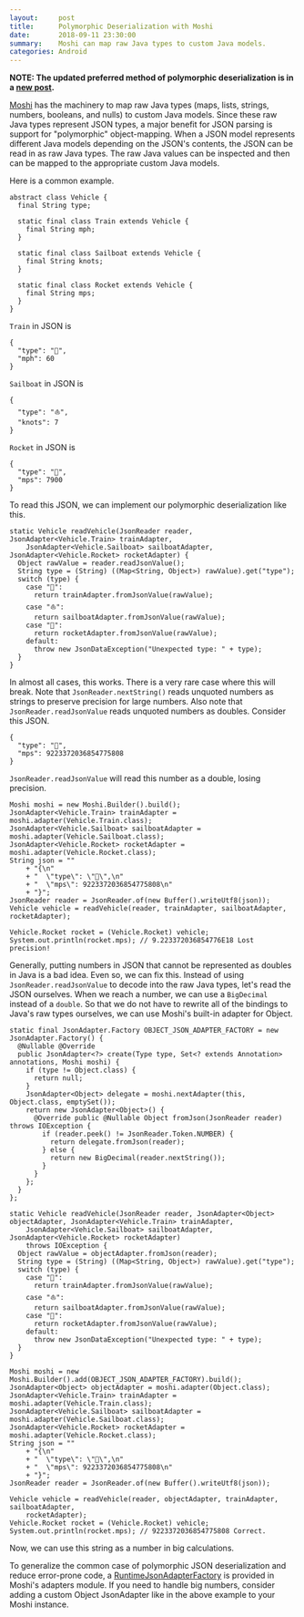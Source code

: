 ```yaml
---
layout:     post
title:      Polymorphic Deserialization with Moshi
date:       2018-09-11 23:30:00
summary:    Moshi can map raw Java types to custom Java models.
categories: Android
---
```

<b>NOTE: The updated preferred method of polymorphic deserialization is in a [new post](/peeking-streams-with-moshi).</b>

[Moshi](https://github.com/square/moshi/) has the machinery to map raw Java types (maps, lists, strings, numbers, booleans, and nulls) to custom Java models. Since these raw Java types represent JSON types, a major benefit for JSON parsing is support for "polymorphic" object-mapping. When a JSON model represents different Java models depending on the JSON's contents, the JSON can be read in as raw Java types. The raw Java values can be inspected and then can be mapped to the appropriate custom Java models.

Here is a common example.
~~~
abstract class Vehicle {
  final String type;

  static final class Train extends Vehicle {
    final String mph;
  }

  static final class Sailboat extends Vehicle {
    final String knots;
  }

  static final class Rocket extends Vehicle {
    final String mps;
  }
}
~~~
`Train` in JSON is
~~~
{
  "type": "🚂",
  "mph": 60
}
~~~
`Sailboat` in JSON is
~~~
{
  "type": "⛵️",
  "knots": 7
}
~~~
`Rocket` in JSON is
~~~
{
  "type": "🚀",
  "mps": 7900
}
~~~
To read this JSON, we can implement our polymorphic deserialization like this.
~~~
static Vehicle readVehicle(JsonReader reader, JsonAdapter<Vehicle.Train> trainAdapter,
    JsonAdapter<Vehicle.Sailboat> sailboatAdapter, JsonAdapter<Vehicle.Rocket> rocketAdapter) {
  Object rawValue = reader.readJsonValue();
  String type = (String) ((Map<String, Object>) rawValue).get("type");
  switch (type) {
    case "🚂":
      return trainAdapter.fromJsonValue(rawValue);
    case "⛵️":
      return sailboatAdapter.fromJsonValue(rawValue);
    case "🚀":
      return rocketAdapter.fromJsonValue(rawValue);
    default:
      throw new JsonDataException("Unexpected type: " + type);
  }
}
~~~

In almost all cases, this works. There is a very rare case where this will break. Note that `JsonReader.nextString()` reads unquoted numbers as strings to preserve precision for large numbers. Also note that `JsonReader.readJsonValue` reads unquoted numbers as doubles.
Consider this JSON.
~~~
{
  "type": "🚀",
  "mps": 9223372036854775808
}
~~~
`JsonReader.readJsonValue` will read this number as a double, losing precision.
~~~
Moshi moshi = new Moshi.Builder().build();
JsonAdapter<Vehicle.Train> trainAdapter = moshi.adapter(Vehicle.Train.class);
JsonAdapter<Vehicle.Sailboat> sailboatAdapter = moshi.adapter(Vehicle.Sailboat.class);
JsonAdapter<Vehicle.Rocket> rocketAdapter = moshi.adapter(Vehicle.Rocket.class);
String json = ""
    + "{\n"
    + "  \"type\": \"🚀\",\n"
    + "  \"mps\": 9223372036854775808\n"
    + "}";
JsonReader reader = JsonReader.of(new Buffer().writeUtf8(json));
Vehicle vehicle = readVehicle(reader, trainAdapter, sailboatAdapter, rocketAdapter);

Vehicle.Rocket rocket = (Vehicle.Rocket) vehicle;
System.out.println(rocket.mps); // 9.223372036854776E18 Lost precision!
~~~

Generally, putting numbers in JSON that cannot be represented as doubles in Java is a bad idea. Even so, we can fix this.
Instead of using `JsonReader.readJsonValue` to decode into the raw Java types, let's read the JSON ourselves. When we reach a number, we can use a `BigDecimal` instead of a `double`. So that we do not have to rewrite all of the bindings to Java's raw types ourselves, we can use Moshi's built-in adapter for Object.
~~~
static final JsonAdapter.Factory OBJECT_JSON_ADAPTER_FACTORY = new JsonAdapter.Factory() {
  @Nullable @Override
  public JsonAdapter<?> create(Type type, Set<? extends Annotation> annotations, Moshi moshi) {
    if (type != Object.class) {
      return null;
    }
    JsonAdapter<Object> delegate = moshi.nextAdapter(this, Object.class, emptySet());
    return new JsonAdapter<Object>() {
      @Override public @Nullable Object fromJson(JsonReader reader) throws IOException {
        if (reader.peek() != JsonReader.Token.NUMBER) {
          return delegate.fromJson(reader);
        } else {
          return new BigDecimal(reader.nextString());
        }
      }
    };
  }
};

static Vehicle readVehicle(JsonReader reader, JsonAdapter<Object> objectAdapter, JsonAdapter<Vehicle.Train> trainAdapter,
    JsonAdapter<Vehicle.Sailboat> sailboatAdapter, JsonAdapter<Vehicle.Rocket> rocketAdapter)
    throws IOException {
  Object rawValue = objectAdapter.fromJson(reader);
  String type = (String) ((Map<String, Object>) rawValue).get("type");
  switch (type) {
    case "🚂":
      return trainAdapter.fromJsonValue(rawValue);
    case "⛵️":
      return sailboatAdapter.fromJsonValue(rawValue);
    case "🚀":
      return rocketAdapter.fromJsonValue(rawValue);
    default:
      throw new JsonDataException("Unexpected type: " + type);
  }
}

Moshi moshi = new Moshi.Builder().add(OBJECT_JSON_ADAPTER_FACTORY).build();
JsonAdapter<Object> objectAdapter = moshi.adapter(Object.class);
JsonAdapter<Vehicle.Train> trainAdapter = moshi.adapter(Vehicle.Train.class);
JsonAdapter<Vehicle.Sailboat> sailboatAdapter = moshi.adapter(Vehicle.Sailboat.class);
JsonAdapter<Vehicle.Rocket> rocketAdapter = moshi.adapter(Vehicle.Rocket.class);
String json = ""
    + "{\n"
    + "  \"type\": \"🚀\",\n"
    + "  \"mps\": 9223372036854775808\n"
    + "}";
JsonReader reader = JsonReader.of(new Buffer().writeUtf8(json));

Vehicle vehicle = readVehicle(reader, objectAdapter, trainAdapter, sailboatAdapter,
    rocketAdapter);
Vehicle.Rocket rocket = (Vehicle.Rocket) vehicle;
System.out.println(rocket.mps); // 9223372036854775808 Correct.
~~~
Now, we can use this string as a number in big calculations.

To generalize the common case of polymorphic JSON deserialization and reduce error-prone code, a [RuntimeJsonAdapterFactory](https://github.com/square/moshi/blob/fe22970973ebe8c2273786f095b43022a87ef8e8/adapters/src/main/java/com/squareup/moshi/adapters/RuntimeJsonAdapterFactory.java) is provided in Moshi's adapters module. If you need to handle big numbers, consider adding a custom Object JsonAdapter like in the above example to your Moshi instance.
